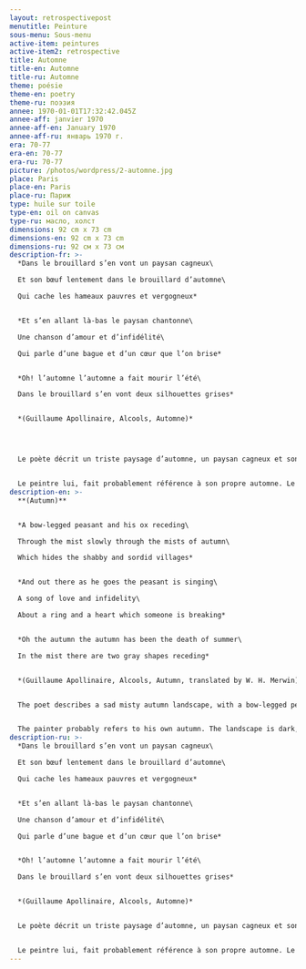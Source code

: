 ```yaml
---
layout: retrospectivepost
menutitle: Peinture
sous-menu: Sous-menu
active-item: peintures
active-item2: retrospective
title: Automne
title-en: Automne
title-ru: Automne
theme: poésie
theme-en: poetry
theme-ru: поэзия
annee: 1970-01-01T17:32:42.045Z
annee-aff: janvier 1970
annee-aff-en: January 1970
annee-aff-ru: январь 1970 г.
era: 70-77
era-en: 70-77
era-ru: 70-77
picture: /photos/wordpress/2-automne.jpg
place: Paris
place-en: Paris
place-ru: Париж
type: huile sur toile
type-en: oil on canvas
type-ru: масло, холст
dimensions: 92 cm x 73 cm
dimensions-en: 92 cm x 73 cm
dimensions-ru: 92 см x 73 см
description-fr: >-
  *Dans le brouillard s’en vont un paysan cagneux\

  Et son bœuf lentement dans le brouillard d’automne\

  Qui cache les hameaux pauvres et vergogneux*


  *Et s’en allant là-bas le paysan chantonne\

  Une chanson d’amour et d’infidélité\

  Qui parle d’une bague et d’un cœur que l’on brise*


  *Oh! l’automne l’automne a fait mourir l’été\

  Dans le brouillard s’en vont deux silhouettes grises*


  *(Guillaume Apollinaire, Alcools, Automne)*




  Le poète décrit un triste paysage d’automne, un paysan cagneux et son bœuf suivent la route dans le brouillard, il pleure un amour perdu.


  Le peintre lui, fait probablement référence à son propre automne. Le paysage est sombre, le sol est terreux, recouvert de feuilles brunes et rouges. Le paysan et en bas du tableau, il a les bras écartés (un bleu, un rouge), il est derrière son bœuf à la croupe noire. On aperçoit au loin les hameaux noirs sur fond de ciel vert. Le soleil est rouge sang.
description-en: >-
  **(Autumn)** 


  *A bow-legged peasant and his ox receding\

  Through the mist slowly through the mists of autumn\

  Which hides the shabby and sordid villages*


  *And out there as he goes the peasant is singing\

  A song of love and infidelity\

  About a ring and a heart which someone is breaking*


  *Oh the autumn the autumn has been the death of summer\

  In the mist there are two gray shapes receding*


  *(Guillaume Apollinaire, Alcools, Autumn, translated by W. H. Merwin)*


  The poet describes a sad misty autumn landscape, with a bow-legged peasant following his ox and weeping for a lost love. 


  The painter probably refers to his own autumn. The landscape is dark, the ground is earthy, littered with brown and red leaves. The peasant at the bottom of the painting has his arms outstretched (one blue, one red), he is behind his black-rumped ox. One can see in the distance the black hamlets against a filthy green and grey sky with a large blood-red sun.
description-ru: >-
  *Dans le brouillard s’en vont un paysan cagneux\

  Et son bœuf lentement dans le brouillard d’automne\

  Qui cache les hameaux pauvres et vergogneux*


  *Et s’en allant là-bas le paysan chantonne\

  Une chanson d’amour et d’infidélité\

  Qui parle d’une bague et d’un cœur que l’on brise*


  *Oh! l’automne l’automne a fait mourir l’été\

  Dans le brouillard s’en vont deux silhouettes grises*


  *(Guillaume Apollinaire, Alcools, Automne)*


  Le poète décrit un triste paysage d’automne, un paysan cagneux et son bœuf suivent la route dans le brouillard, il pleure un amour perdu.


  Le peintre lui, fait probablement référence à son propre automne. Le paysage est sombre, le sol est terreux, recouvert de feuilles brunes et rouges. Le paysan, en bas du tableau a les bras écartés (un bleu, un rouge) il est derrière le bœuf à la croupe noire. On aperçoit au loin les hameaux noirs sur fond de ciel vert. Le soleil est rouge sang.
---
```

